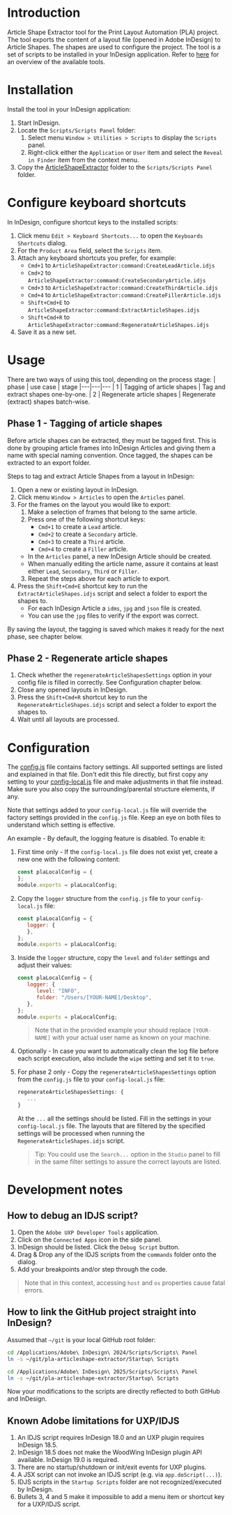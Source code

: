 # Introduction
Article Shape Extractor tool for the Print Layout Automation (PLA) project. The tool exports the content of a layout file (opened in Adobe InDesign) to Article Shapes. The shapes are used to configure the project. The tool is a set of scripts to be installed in your InDesign application. Refer to [here](../README.md) for an overview of the available tools.

# Installation
Install the tool in your InDesign application:
1. Start InDesign.
2. Locate the `Scripts/Scripts Panel` folder:
   1. Select menu `Window > Utilities > Scripts` to display the `Scripts` panel.
   2. Right-click either the `Application` or `User` item and select the `Reveal in Finder` item from the context menu. 
3. Copy the [ArticleShapeExtractor](ArticleShapeExtractor) folder to the `Scripts/Scripts Panel` folder. 

# Configure keyboard shortcuts
In InDesign, configure shortcut keys to the installed scripts:
1. Click menu `Edit > Keyboard Shortcuts...` to open the `Keyboards Shortcuts` dialog.
2. For the `Product Area` field, select the `Scripts` item.
3. Attach any keyboard shortcuts you prefer, for example:
   * `Cmd+1` to `ArticleShapeExtractor:command:CreateLeadArticle.idjs`
   * `Cmd+2` to `ArticleShapeExtractor:command:CreateSecondaryArticle.idjs`
   * `Cmd+3` to `ArticleShapeExtractor:command:CreateThirdArticle.idjs`
   * `Cmd+4` to `ArticleShapeExtractor:command:CreateFillerArticle.idjs`
   * `Shift+Cmd+E` to `ArticleShapeExtractor:command:ExtractArticleShapes.idjs`
   * `Shift+Cmd+R` to `ArticleShapeExtractor:command:RegenerateArticleShapes.idjs`
4. Save it as a new set.

# Usage
There are two ways of using this tool, depending on the process stage:
| phase | use case | stage
|---|---|---
| 1 | Tagging of article shapes | Tag and extract shapes one-by-one.
| 2 | Regenerate article shapes | Regenerate (extract) shapes batch-wise.

## Phase 1 - Tagging of article shapes
Before article shapes can be extracted, they must be tagged first. This is done by grouping article frames into InDesign Articles and giving them a name with special naming convention. Once tagged, the shapes can be extracted to an export folder. 

Steps to tag and extract Article Shapes from a layout in InDesign:
1. Open a new or existing layout in InDesign.
2. Click menu `Window > Articles` to open the `Articles` panel.
3. For the frames on the layout you would like to export:
   1. Make a selection of frames that belong to the same article.
   2. Press one of the following shortcut keys:
      * `Cmd+1` to create a `Lead` article.
      * `Cmd+2` to create a `Secondary` article.
      * `Cmd+3` to create a `Third` article.
      * `Cmd+4` to create a `Filler` article.
   * In the `Articles` panel, a new InDesign Article should be created.
   * When manually editing the article name, assure it contains at least either `Lead`, `Secondary`, `Third` or `Filler`.
   3. Repeat the steps above for each article to export.
4. Press the `Shift+Cmd+E` shortcut key to run the `ExtractArticleShapes.idjs` script and select a folder to export the shapes to.
   * For each InDesign Article a `idms`, `jpg` and `json` file is created.
   * You can use the `jpg` files to verify if the export was correct.

By saving the layout, the tagging is saved which makes it ready for the next phase, see chapter below.

## Phase 2 - Regenerate article shapes
1. Check whether the `regenerateArticleShapesSettings` option in your config file is filled in correctly. See Configuration chapter below.
1. Close any opened layouts in InDesign.
2. Press the `Shift+Cmd+R` shortcut key to run the `RegenerateArticleShapes.idjs` script and select a folder to export the shapes to.
3. Wait until all layouts are processed.


# Configuration
The [config.js](ArticleShapeExtractor/config/config.js) file contains factory settings. All supported settings are listed and explained in that file. Don't edit this file directly, but first copy any setting to your [config-local.js](ArticleShapeExtractor/config/config-local.js) file and make adjustments in that file instead. Make sure you also copy the surrounding/parental structure elements, if any.

Note that settings added to your `config-local.js` file will override the factory settings provided in the `config.js` file. Keep an eye on both files to understand which setting is effective.

An example - By default, the logging feature is disabled. To enable it:
1. First time only - If the `config-local.js` file does not exist yet, create a new one with the following content:
   ```javascript
   const plaLocalConfig = {
   };
   module.exports = plaLocalConfig;
   ```
2. Copy the `logger` structure from the `config.js` file to your `config-local.js` file:
   ```javascript
   const plaLocalConfig = {
      logger: {
      },
   };
   module.exports = plaLocalConfig;
   ```
3. Inside the `logger` structure, copy the `level` and `folder` settings and adjust their values:
   ```javascript
   const plaLocalConfig = {
      logger: {
         level: "INFO",
         folder: "/Users/[YOUR-NAME]/Desktop",
      },
   };
   module.exports = plaLocalConfig;
   ```
   > Note that in the provided example your should replace `[YOUR-NAME]` with your actual user name as known on your machine. 

4. Optionally - In case you want to automatically clean the log file before each script execution, also include the `wipe` setting and set it to `true`.

5. For phase 2 only - Copy the `regenerateArticleShapesSettings` option from the `config.js` file to your `config-local.js` file:
   ```javascript
   regenerateArticleShapesSettings: {
      ...
   }
   ```
   At the `...` all the settings should be listed. Fill in the settings in your `config-local.js` file. The layouts that are filtered by the specified settings will be processed when running the `RegenerateArticleShapes.idjs` script.

   > Tip: You could use the `Search...` option in the `Studio` panel to fill in the same filter settings to assure the correct layouts are listed.

# Development notes

## How to debug an IDJS script?
1. Open the `Adobe UXP Developer Tools` application.
2. Click on the `Connected Apps` icon in the side panel.
3. InDesign should be listed. Click the `Debug Script` button.
4. Drag & Drop any of the IDJS scripts from the `commands` folder onto the dialog.
5. Add your breakpoints and/or step through the code.
> Note that in this context, accessing `host` and `os` properties cause fatal errors.

## How to link the GitHub project straight into InDesign?
Assumed that `~/git` is your local GitHub root folder:
```bash
cd /Applications/Adobe\ InDesign\ 2024/Scripts/Scripts\ Panel
ln -s ~/git/pla-articleshape-extractor/Startup\ Scripts

cd /Applications/Adobe\ InDesign\ 2025/Scripts/Scripts\ Panel
ln -s ~/git/pla-articleshape-extractor/Startup\ Scripts
```
Now your modifications to the scripts are directly reflected to both GitHub and InDesign.

## Known Adobe limitations for UXP/IDJS
1. An IDJS script requires InDesign 18.0 and an UXP plugin requires InDesign 18.5.
2. InDesign 18.5 does not make the WoodWing InDesign plugin API available. InDesign 19.0 is required.
3. There are no startup/shutdown or init/exit events for UXP plugins.
4. A JSX script can not invoke an IDJS script (e.g. via `app.doScript(...)`).
5. IDJS scripts in the `Startup Scripts` folder are not recognized/executed by InDesign.
6. Bullets 3, 4 and 5 make it impossible to add a menu item or shortcut key for a UXP/IDJS script.
